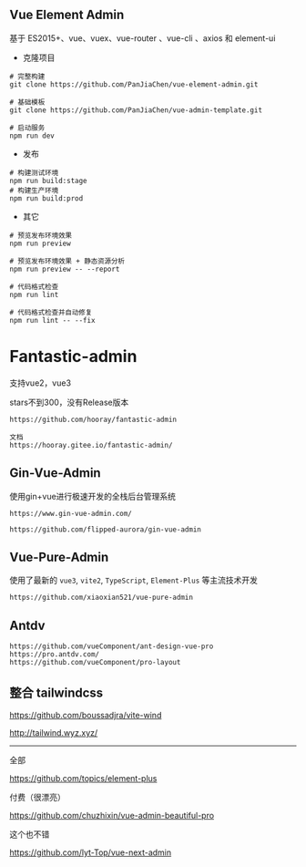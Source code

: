 ## Vue Element Admin

基于 ES2015+、vue、vuex、vue-router 、vue-cli 、axios 和 element-ui

*  克隆项目

```shell
# 完整构建
git clone https://github.com/PanJiaChen/vue-element-admin.git

# 基础模板
git clone https://github.com/PanJiaChen/vue-admin-template.git

# 启动服务
npm run dev
```

* 发布

```shell
# 构建测试环境
npm run build:stage
# 构建生产环境
npm run build:prod
```

* 其它

```shell
# 预览发布环境效果
npm run preview

# 预览发布环境效果 + 静态资源分析
npm run preview -- --report

# 代码格式检查
npm run lint

# 代码格式检查并自动修复
npm run lint -- --fix
```



# Fantastic-admin

支持vue2，vue3

stars不到300，没有Release版本

```
https://github.com/hooray/fantastic-admin

文档
https://hooray.gitee.io/fantastic-admin/
```





## Gin-Vue-Admin

使用gin+vue进行极速开发的全栈后台管理系统

```
https://www.gin-vue-admin.com/

https://github.com/flipped-aurora/gin-vue-admin
```



## Vue-Pure-Admin

使用了最新的 `vue3`, `vite2`, `TypeScript`, `Element-Plus` 等主流技术开发

```
https://github.com/xiaoxian521/vue-pure-admin
```



## Antdv

```
https://github.com/vueComponent/ant-design-vue-pro
https://pro.antdv.com/
https://github.com/vueComponent/pro-layout
```



## 整合 tailwindcss

https://github.com/boussadjra/vite-wind

http://tailwind.wyz.xyz/



---



全部

https://github.com/topics/element-plus



付费（很漂亮）

https://github.com/chuzhixin/vue-admin-beautiful-pro



这个也不错

https://github.com/lyt-Top/vue-next-admin